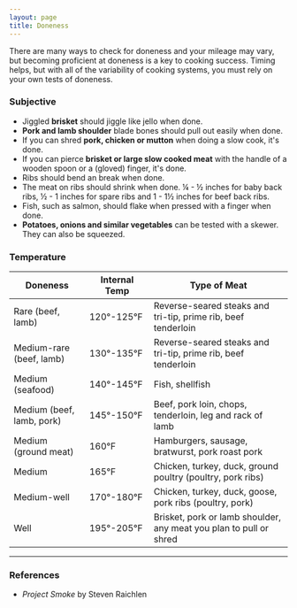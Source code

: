 ```yaml
---
layout: page
title: Doneness
---
```

There are many ways to check for doneness and your mileage may vary, but becoming proficient at doneness is a key to cooking success. Timing helps, but with all of the variability of cooking systems, you must rely on your own tests of doneness.

### Subjective

- Jiggled **brisket** should jiggle like jello when done.
- **Pork and lamb shoulder** blade bones should pull out easily when done.
- If you can shred **pork, chicken or mutton** when doing a slow cook, it's done.
- If you can pierce **brisket or large slow cooked meat** with the handle of a wooden spoon or a (gloved) finger, it's done.
- Ribs should bend an break when done.
- The meat on ribs should shrink when done. ¼ - ½ inches for baby back ribs, ½ - 1 inches for spare ribs and 1 - 1½ inches for beef back ribs.
- Fish, such as salmon, should flake when pressed with a finger when done.
- **Potatoes, onions and similar vegetables** can be tested with a skewer. They can also be squeezed.

### Temperature

|Doneness|Internal Temp|Type of Meat|
|---|---|---|
| Rare (beef, lamb)|120°-125°F|Reverse-seared steaks and tri-tip, prime rib, beef tenderloin|
Medium-rare (beef, lamb)|130°-135°F|Reverse-seared steaks and tri-tip, prime rib, beef tenderloin |
|Medium (seafood)|140°-145°F|Fish, shellfish|
|Medium (beef, lamb, pork)|145°-150°F|Beef, pork loin, chops, tenderloin, leg and rack of lamb|
|Medium (ground meat)|160°F|Hamburgers, sausage, bratwurst, pork roast pork|
|Medium|165°F|Chicken, turkey, duck, ground poultry (poultry, pork ribs)|
|Medium-well|170°-180°F|Chicken, turkey, duck, goose, pork ribs (poultry, pork)|
|Well|195°-205°F|Brisket, pork or lamb shoulder, any meat you plan to pull or shred|

---
### References
- _Project Smoke_ by Steven Raichlen
